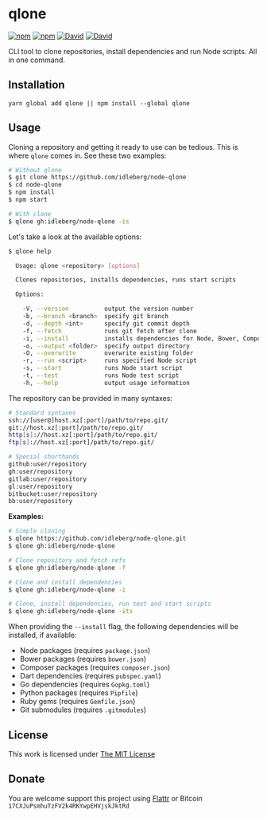 # qlone

[![npm](https://img.shields.io/npm/l/qlone.svg?style=flat-square)](https://www.npmjs.org/package/qlone)
[![npm](https://img.shields.io/npm/v/qlone.svg?style=flat-square)](https://www.npmjs.org/package/qlone)
[![David](https://img.shields.io/david/idleberg/node-qlone.svg?style=flat-square)](https://david-dm.org/idleberg/node-qlone)
[![David](https://img.shields.io/david/dev/idleberg/node-qlone.svg?style=flat-square)](https://david-dm.org/idleberg/node-qlone?type=dev)

CLI tool to clone repositories, install dependencies and run Node scripts. All in one command.

## Installation

`yarn global add qlone || npm install --global qlone`

## Usage

Cloning a repository and getting it ready to use can be tedious. This is where `qlone` comes in. See these two examples:

```sh
# Without qlone
$ git clone https://github.com/idleberg/node-qlone
$ cd node-qlone
$ npm install
$ npm start

# With clone
$ qlone gh:idleberg/node-qlone -is
```

Let's take a look at the available options:

```sh
$ qlone help

  Usage: qlone <repository> [options]

  Clones repositories, installs dependencies, runs start scripts

  Options:

    -V, --version          output the version number
    -b, --branch <branch>  specify git branch
    -d, --depth <int>      specify git commit depth
    -f, --fetch            runs git fetch after clone
    -i, --install          installs dependencies for Node, Bower, Composer etc.
    -o, --output <folder>  specify output directory
    -O, --overwrite        overwrite existing folder
    -r, --run <script>     runs specified Node script
    -s, --start            runs Node start script
    -t, --test             runs Node test script
    -h, --help             output usage information
```

The repository can be provided in many syntaxes:

```sh
# Standard syntaxes
ssh://[user@]host.xz[:port]/path/to/repo.git/
git://host.xz[:port]/path/to/repo.git/
http[s]://host.xz[:port]/path/to/repo.git/
ftp[s]://host.xz[:port]/path/to/repo.git/

# Special shorthands
github:user/repository
gh:user/repository
gitlab:user/repository
gl:user/repository
bitbucket:user/repository
bb:user/repository
```

**Examples:**

```sh
# Simple cloning
$ qlone https://github.com/idleberg/node-qlone.git
$ qlone gh:idleberg/node-qlone

# Clone repository and fetch refs
$ qlone gh:idleberg/node-qlone -f

# Clone and install dependencies
$ qlone gh:idleberg/node-qlone -i

# Clone, install dependencies, run test and start scripts
$ qlone gh:idleberg/node-qlone -its
```

When providing the `--install` flag, the following dependencies will be installed, if available:

- Node packages (requires `package.json`)
- Bower packages (requires `bower.json`)
- Composer packages (requires `composer.json`)
- Dart dependencies (requires `pubspec.yaml`)
- Go dependencies (requires `Gopkg.toml`)
- Python packages (requires `Pipfile`)
- Ruby gems (requires `Gemfile.json`)
- Git submodules (requires `.gitmodules`)

## License

This work is licensed under [The MIT License](https://opensource.org/licenses/MIT)

## Donate

You are welcome support this project using [Flattr](https://flattr.com/submit/auto?user_id=idleberg&url=https://github.com/idleberg/node-qlone) or Bitcoin `17CXJuPsmhuTzFV2k4RKYwpEHVjskJktRd`
